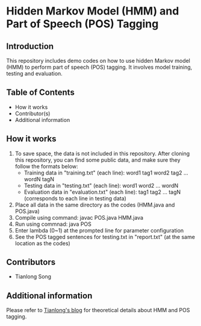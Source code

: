 Hidden Markov Model (HMM) and Part of Speech (POS) Tagging
========================================================

## Introduction
This repository includes demo codes on how to use hidden Markov model (HMM) to perform part of speech (POS) tagging. It involves model training, testing and evaluation.

## Table of Contents
* How it works
* Contributor(s)
* Additional information

## How it works
1. To save space, the data is not included in this repository. After cloning this repository, you can find some public data, and make sure they follow the formats below:
	* Training data in "training.txt" (each line): word1 tag1 word2 tag2 ... wordN tagN
	* Testing data in "testing.txt" (each line): word1 word2 ... wordN
	* Evaluation data in "evaluation.txt" (each line): tag1 tag2 ... tagN (corresponds to each line in testing data)
2. Place all data in the same directory as the codes (HMM.java and POS.java)
3. Compile using command: javac POS.java HMM.java
4. Run using commnad: java POS
5. Enter lambda (0~1) at the prompted line for parameter configuration
6. See the POS tagged sentences for testing.txt in "report.txt" (at the same location as the codes)

## Contributors
* Tianlong Song

## Additional information
Please refer to [Tianlong's blog](https://stlong0521.github.io/20160319%20-%20HMM%20and%20POS.html) for theoretical details about HMM and POS tagging.
